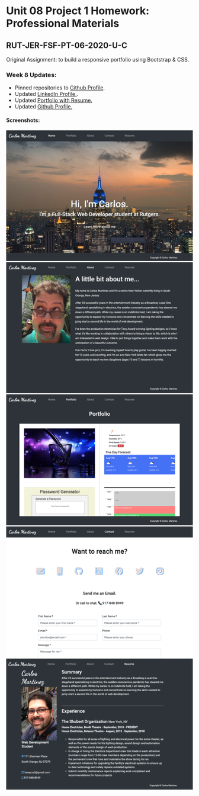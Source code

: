 # Unit 08 Project 1 Homework: Professional Materials

## RUT-JER-FSF-PT-06-2020-U-C

Original Assignment: to build a responsive portfolio using Bootstrap &amp; CSS.

### Week 8 Updates:
- Pinned repositories to [Github Profile](https://github.com/BwayCarl).
- Updated [LinkedIn Profile.](https://www.linkedin.com/in/carlos-martinez-8702b146/).
- Updated [Portfolio with Resume.](https://bwaycarl.github.io/Portfolio/)
- Updated [Github Profile.](https://github.com/BwayCarl)

#### Screenshots:
![Portfolio Homepage](./assets/images/Portfolio-Home.png)
![Portfolio About](./assets/images/Portfolio-About.png)
![Portfolio Projects](./assets/images/Portfolio-Projects.png)
![Portfolio Contact](./assets/images/Portfolio-Contact.png)
![Portfolio Resume](./assets/images/Portfolio-Resume.png)
